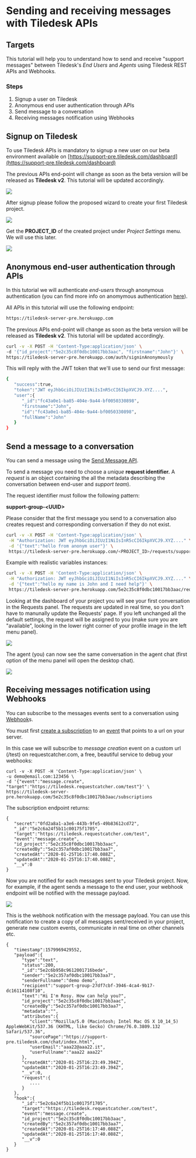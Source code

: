 # Sending and receiving messages with Tiledesk APIs

## Targets

This tutorial will help you to understand how to send and receive "support messages" between Tiledesk's _End Users_ and _Agents_ using Tiledesk REST APIs and Webhooks.

### Steps

1. Signup a user on Tiledesk
2. Anonymous end user authentication through APIs
3. Send message to a conversation 
4. Receiving messages notification using Webhooks

## Signup on Tiledesk

To use Tiledesk APIs is mandatory to signup a new user on our beta environment available on [https://support-pre.tiledesk.com/dashboard](https://support-pre.tiledesk.com/dashboard)

The previous APIs end-point will change as soon as the beta version will be released as **Tiledesk v2**. This tutorial will be updated accordingly.

![](../../.gitbook/assets/image%20%2810%29.png)

After signup please follow the proposed wizard to create your first Tiledesk project.

![](../../.gitbook/assets/image%20%2816%29.png)

Get the **PROJECT\_ID** of the created project under _Project Settings_ menu. We will use this later.

![](../../.gitbook/assets/image%20%288%29.png)

## Anonymous end-user authentication through APIs

In this tutorial we will authenticate _end-users_ through anonymous authentication \(you can find more info on anomymous authentication [here](../api/authentication.md#anonymous-authentication-for-a-user)\).

All APIs in this tutorial will use the following endpoint:

```bash
https://tiledesk-server-pre.herokuapp.com
```

The previous APIs end-point will change as soon as the beta version will be released as **Tiledesk v2**. This tutorial will be updated accordingly.

```bash
curl -v -X POST -H 'Content-Type:application/json' \
-d '{"id_project":"5e2c35c8f0dbc10017bb3aac", "firstname":"John"}' \
https://tiledesk-server-pre.herokuapp.com/auth/signinAnonymously
```

This will reply with the JWT token that we'll use to send our first message:

```bash
{
   "success":true,
   "token":"JWT eyJhbGciOiJIUzI1NiIsInR5cCI6IkpXVCJ9.XYZ....",
   "user":{
      "_id":"fc43a0e1-ba85-404e-9a44-bf0050330898",
      "firstname":"John",
      "id":"fc43a0e1-ba85-404e-9a44-bf0050330898",
      "fullName":"John"
   }
}
```

## Send a message to a conversation

You can send a message using the [Send Message API](../api/messages.md#send-a-message).

To send a message you need to choose a _unique_ **request identifier.** A _request_  is an object containing the all the metadata describing the conversation between end-user and _support team_\).

The request identifier must follow the following pattern:

**support-group-&lt;UUID&gt;**

Please consider that the first message you send to a conversation also creates request and corresponding conversation if they do not exist.

```bash
curl -v -X POST -H 'Content-Type:application/json' \
 -H "Authorization: JWT eyJhbGciOiJIUzI1NiIsInR5cCI6IkpXVCJ9.XYZ...." \
 -d '{"text":"hello from anonym user"}' \
 https://tiledesk-server-pre.herokuapp.com/<PROJECT_ID>/requests/support-group-<UUID>/messages
```

Example with realistic variables instances:

```bash
curl -v -X POST -H 'Content-Type:application/json' \
 -H "Authorization: JWT eyJhbGciOiJIUzI1NiIsInR5cCI6IkpXVCJ9.XYZ...." \
 -d '{"text":"hello my name is John and I need help"}' \
 https://tiledesk-server-pre.herokuapp.com/5e2c35c8f0dbc10017bb3aac/requests/support-group-27df7cbf-3946-4ca4-9b17-dc16114108f8/messages
```

Looking at the dashboard of your project you will see your first conversation in the Requests panel. The requests are updated in real time, so you don't have to manunally update the Requests' page. If you left unchanged all the default settings, the request will be assigned to you \(make sure you are "available", looking in the lower right corner of your profile image in the left menu panel\).

![](../../.gitbook/assets/image%20%2823%29.png)

The agent \(you\) can now see the same conversation in the agent chat \(first option of the menu panel will open the desktop chat\).

![](../../.gitbook/assets/image%20%2840%29.png)

## Receiving messages notification using Webhooks

You can subscribe to the messages events sent to a conversation using [Webhook](../webhook/)s.

You must first [create a subscription](../webhook/subscriptions.md#create-a-new-subscription) to an [event](../webhook/#webhook-events) that points to a url on your server.

In this case we will subscribe to _message creation_ event on a custom url \(/test\) on requestcatcher.com, a free, beautiful service to debug your webhooks: 

```text
curl -v -X POST -H 'Content-Type:application/json' \
-u demo@email.com:123456 \
-d '{"event":"message.create", "target":"https://tiledesk.requestcatcher.com/test"}' \
https://tiledesk-server-pre.herokuapp.com/5e2c35c8f0dbc10017bb3aac/subscriptions
```

 The subscription endpoint returns:

```text
{
   "secret":"0fd2a8a1-a3e6-443b-9fe5-49b83612cd72",
   "_id":"5e2c6a24f5b11c00175f1705",
   "target":"https://tiledesk.requestcatcher.com/test",
   "event":"message.create",
   "id_project":"5e2c35c8f0dbc10017bb3aac",
   "createdBy":"5e2c357af0dbc10017bb3aa7",
   "createdAt":"2020-01-25T16:17:40.088Z",
   "updatedAt":"2020-01-25T16:17:40.088Z",
   "__v":0
}
```

Now you are notified for each messages sent to your Tiledesk project. Now, for example, if the agent sends a message to the end user, your webhook endpoint will be notified with the message payload.  

![](../../.gitbook/assets/image%20%2837%29.png)

This is the webhook notification with the message payload. You can use this notification to create a copy of all messages sent/received in your project, generate new custom events, communicate in real time on other channels etc.

```text
{
   "timestamp":1579969429552,
   "payload":{
      "type":"text",
      "status":200,
      "_id":"5e2c6b958c9612001716bede",
      "sender":"5e2c357af0dbc10017bb3aa7",
      "senderFullname":"demo demo",
      "recipient":"support-group-27df7cbf-3946-4ca4-9b17-dc16114108f10",
      "text":"Hi I'm Rosy. How can help you?",
      "id_project":"5e2c35c8f0dbc10017bb3aac",
      "createdBy":"5e2c357af0dbc10017bb3aa7",
      "metadata":"",
      "attributes":{
         "client":"Mozilla/5.0 (Macintosh; Intel Mac OS X 10_14_5) AppleWebKit/537.36 (KHTML, like Gecko) Chrome/76.0.3809.132 Safari/537.36",
         "sourcePage":"https://support-pre.tiledesk.com/chat/index.html",
         "userEmail":"aaa22@aaa22.it",
         "userFullname":"aaa22 aaa22"
      },
      "createdAt":"2020-01-25T16:23:49.394Z",
      "updatedAt":"2020-01-25T16:23:49.394Z",
      "__v":0,
      "request":{
         ....
      }
   },
   "hook":{
      "_id":"5e2c6a24f5b11c00175f1705",
      "target":"https://tiledesk.requestcatcher.com/test",
      "event":"message.create",
      "id_project":"5e2c35c8f0dbc10017bb3aac",
      "createdBy":"5e2c357af0dbc10017bb3aa7",
      "createdAt":"2020-01-25T16:17:40.088Z",
      "updatedAt":"2020-01-25T16:17:40.088Z",
      "__v":0
   }
}
```

